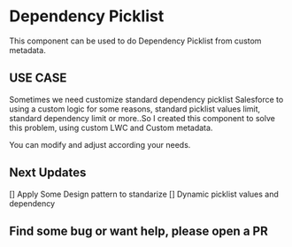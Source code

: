 # Dependency Picklist

This component can be used to do Dependency Picklist from custom metadata.


## USE CASE

Sometimes we need customize standard dependency picklist Salesforce to using a custom logic for some reasons, standard picklist values limit, standard dependency limit or more..So I created this component to solve this problem, using custom LWC and Custom metadata.

You can modify and adjust according your needs.

## Next Updates

[] Apply Some Design pattern to standarize
[] Dynamic picklist values and dependency

## Find some bug or want help, please open a PR
